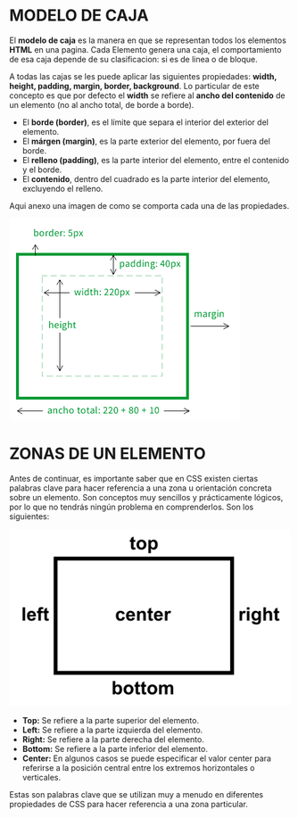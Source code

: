 # MODELO DE CAJA

El **modelo de caja** es la manera en que se representan todos los elementos **HTML** en una pagina. Cada Elemento genera una caja, el comportamiento de esa caja depende de su clasificacion: si es de linea o de bloque.  
  
A todas las cajas se les puede aplicar las siguientes propiedades: **width, height, padding, margin, border, background**. Lo particular de este concepto es que por defecto el **width** se refiere al **ancho del contenido** de un elemento (no al ancho total, de borde a borde).
  
* El **borde (border)**, es el límite que separa el interior del exterior del elemento.  
* El **márgen (margin)**, es la parte exterior del elemento, por fuera del borde.  
* El **relleno (padding)**, es la parte interior del elemento, entre el contenido y el borde.  
* El **contenido**, dentro del cuadrado es la parte interior del elemento, excluyendo el relleno.
  
Aqui anexo una imagen de como se comporta cada una de las propiedades.  

![ModelodeCaja](modelo-de-caja.png)
  
# ZONAS DE UN ELEMENTO
Antes de continuar, es importante saber que en CSS existen ciertas palabras clave para hacer referencia a una zona u orientación concreta sobre un elemento. Son conceptos muy sencillos y prácticamente lógicos, por lo que no tendrás ningún problema en comprenderlos. Son los siguientes:
  
![Positions](positions.png)

  
+ **Top:** Se refiere a la parte superior del elemento.  
+ **Left:** Se refiere a la parte izquierda del elemento.  
+ **Right:** Se refiere a la parte derecha del elemento.  
+ **Bottom:** Se refiere a la parte inferior del elemento.  
+ **Center:** En algunos casos se puede especificar el valor center para referirse a la posición central entre los extremos horizontales o verticales.
  
Estas son palabras clave que se utilizan muy a menudo en diferentes propiedades de CSS para hacer referencia a una zona particular.